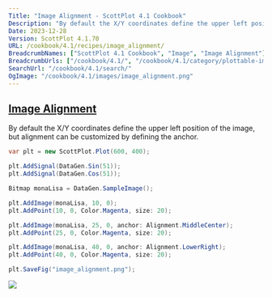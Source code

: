 ```yaml
---
Title: "Image Alignment - ScottPlot 4.1 Cookbook"
Description: "By default the X/Y coordinates define the upper left position of the image, but alignment can be customized by defining the anchor."
Date: 2023-12-28
Version: ScottPlot 4.1.70
URL: /cookbook/4.1/recipes/image_alignment/
BreadcrumbNames: ["ScottPlot 4.1 Cookbook", "Image", "Image Alignment"]
BreadcrumbUrls: ["/cookbook/4.1/", "/cookbook/4.1/category/plottable-image", "/cookbook/4.1/recipes/image_alignment/"]
SearchUrl: "/cookbook/4.1/search/"
OgImage: "/cookbook/4.1/images/image_alignment.png"
---
```


<h2><a id='image-alignment' href='/cookbook/4.1/recipes/image_alignment/'>Image Alignment</a></h2>

By default the X/Y coordinates define the upper left position of the image, but alignment can be customized by defining the anchor.

```cs
var plt = new ScottPlot.Plot(600, 400);

plt.AddSignal(DataGen.Sin(51));
plt.AddSignal(DataGen.Cos(51));

Bitmap monaLisa = DataGen.SampleImage();

plt.AddImage(monaLisa, 10, 0);
plt.AddPoint(10, 0, Color.Magenta, size: 20);

plt.AddImage(monaLisa, 25, 0, anchor: Alignment.MiddleCenter);
plt.AddPoint(25, 0, Color.Magenta, size: 20);

plt.AddImage(monaLisa, 40, 0, anchor: Alignment.LowerRight);
plt.AddPoint(40, 0, Color.Magenta, size: 20);

plt.SaveFig("image_alignment.png");
```

<img src='../../images/image_alignment.png' class='d-block mx-auto my-5' />


